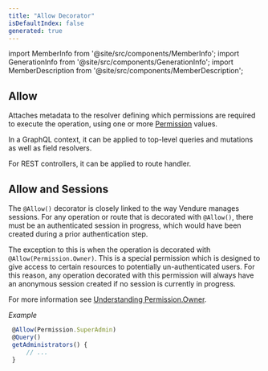 ```yaml
---
title: "Allow Decorator"
isDefaultIndex: false
generated: true
---
```

<!-- This file was generated from the Vendure source. Do not modify. Instead, re-run the "docs:build" script -->
import MemberInfo from '@site/src/components/MemberInfo';
import GenerationInfo from '@site/src/components/GenerationInfo';
import MemberDescription from '@site/src/components/MemberDescription';


## Allow

<GenerationInfo sourceFile="packages/core/src/api/decorators/allow.decorator.ts" sourceLine="38" packageName="@vendure/core" />

Attaches metadata to the resolver defining which permissions are required to execute the
operation, using one or more <a href='/reference/typescript-api/common/permission#permission'>Permission</a> values.

In a GraphQL context, it can be applied to top-level queries and mutations as well as field resolvers.

For REST controllers, it can be applied to route handler.

## Allow and Sessions
The `@Allow()` decorator is closely linked to the way Vendure manages sessions. For any operation or route that is decorated
with `@Allow()`, there must be an authenticated session in progress, which would have been created during a prior authentication
step.

The exception to this is when the operation is decorated with `@Allow(Permission.Owner)`. This is a special permission which is designed
to give access to certain resources to potentially un-authenticated users. For this reason, any operation decorated with this permission
will always have an anonymous session created if no session is currently in progress.

For more information see [Understanding Permission.Owner](/reference/typescript-api/common/permission/#understanding-permissionowner).

*Example*

```ts
 @Allow(Permission.SuperAdmin)
 @Query()
 getAdministrators() {
     // ...
 }
```

